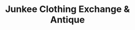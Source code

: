 ---
title: "Junkee Clothing Exchange & Antique"
url: /reno/junkee-clothing-exchange-und-antique/
shop: Antiquitäten
---